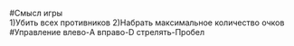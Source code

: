 #Смысл игры  
 1)Убить всех противников 
 2)Набрать максимальное количество очков 
 #Управление 
 влево-A 
 вправо-D 
 стрелять-Пробел 
    
